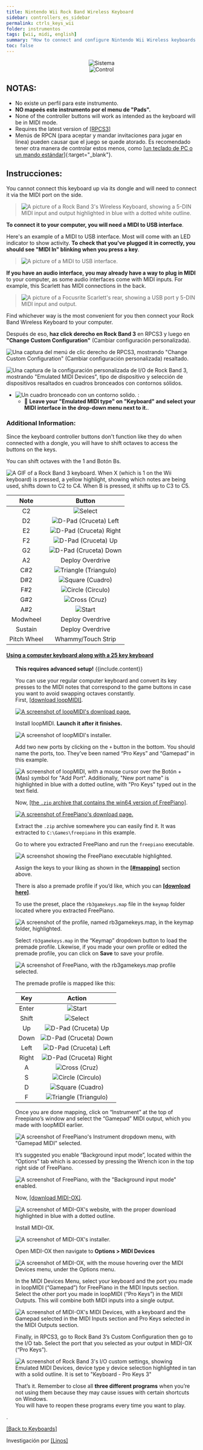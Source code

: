```yaml
---
title: Nintendo Wii Rock Band Wireless Keyboard
sidebar: controllers_es_sidebar
permalink: ctrls_keys_wii
folder: instrumentos
tags: [wii, midi, english]
summary: "How to connect and configure Nintendo Wii Wireless keyboards (MIDI) on RPCS3."
toc: false
---
```


<div align="center"> <img src="https://carlmylo.github.io/docu-rpcs3/images/instruments/plat/wii.png" alt="Sistema" title="Sistema"></div>

<div align="center"> <img src="https://carlmylo.github.io/docu-rpcs3/images/instruments/cont/wiirbkeyscontroller.png" alt="Control" title="Control"></div>

## NOTAS:

* No existe un perfil para este instrumento.
* **NO mapeés este instrumento por el menu de "Pads".**
* None of the controller buttons will work as intended as the keyboard will be in MIDI mode.
* Requires the latest version of [[RPCS3]](https://rpcs3.net/download)
* Menús de RPCN (para aceptar y mandar invitaciones para jugar en linea) pueden causar que el juego se quede atorado. Es recomendado tener otra manera de controlar estos menos, como [[un teclado de PC o un mando estándar]](https://carlmylo.github.io/docu-rpcs3/ctrls_pads_es){:target="_blank"}.

## Instrucciones:

You cannot connect this keyboard up via its dongle and will need to connect it via the MIDI port on the side.

>![A picture of a Rock Band 3's Wireless Keyboard, showing a 5-DIN MIDI input and output highlighted in blue with a dotted white outline.](https://carlmylo.github.io/docu-rpcs3/images/midi/rbkeys.png "Rock Band Wireless Keyboard")  

**To connect it to your computer, you will need a MIDI to USB interface**.

Here's an example of a MIDI to USB interface. Most will come with an LED indicator to show activity. **To check that you've plugged it in correctly, you should see "MIDI In" blinking when you press a key**. 

>![A picture of a MIDI to USB interface.](https://carlmylo.github.io/docu-rpcs3/images/midi/miditousb.png "MIDI to USB interface")  

**If you have an audio interface, you may already have a way to plug in MIDI** to your computer, as some audio interfaces come with MIDI inputs. For example, this Scarlett has MIDI connections in the back.  
>![A picture of a Focusrite Scarlett's rear, showing a USB port y 5-DIN MIDI input and output.](https://carlmylo.github.io/docu-rpcs3/images/midi/midifs.png "Focusrite Scarlett MIDI in/out") 

Find whichever way is the most convenient for you then connect your Rock Band Wireless Keyboard to your computer.

Después de eso, **haz click derecho en Rock Band 3** en RPCS3 y luego en **"Change Custom Configuration"** (Cambiar configuración personalizada).  

![Una captura del menú de clic derecho de RPCS3, mostrando "Change Custom Configuration" (Cambiar configuración personalizada) resaltado.](https://carlmylo.github.io/docu-rpcs3/images/cust/rpcs3customconfigchange.png "Change Custom Configuration")

![Una captura de la configuración personalizada de I/O de Rock Band 3, mostrando "Emulated MIDI Devices", tipo de dispositivo y selección de dispositivos resaltados en cuadros bronceados con contornos sólidos.](https://carlmylo.github.io/docu-rpcs3/images/cust/io.png "I/O")

* ![Un cuadro bronceado con un contorno solido.](https://carlmylo.github.io/docu-rpcs3/images/cust/smalltan.png "Un cuadrado bronceado.") : 
	* 🎹 **Leave your "Emulated MIDI type" on "Keyboard" and select your MIDI interface in the drop-down menu next to it.**.

### Additional Information:

Since the keyboard controller buttons don't function like they do when connected with a dongle, you will have to shift octaves to access the buttons on the keys.

You can shift octaves with the 1 and Botón Bs.

![A GIF of a Rock Band 3 keyboard. When X (which is 1 on the Wii keyboard) is pressed, a yellow highlight, showing which notes are being used, shifts down to C2 to C4. When B is pressed, it shifts up to C3 to C5.](https://carlmylo.github.io/docu-rpcs3/images/instruments/xtra/midi/rbkeysoctshift.gif "Octave Shifting") 

| **Note** | **Button** |
|:--------:|:-------------------:|
| C2 | ![Select](https://carlmylo.github.io/docu-rpcs3/images/btns/ctrls/ps3/sel.png "Select") |
| D2 | ![D-Pad (Cruceta) Left](https://carlmylo.github.io/docu-rpcs3/images/btns/ctrls/ps3/dl.png "D-Pad (Cruceta) Left") |
| E2 | ![D-Pad (Cruceta) Right](https://carlmylo.github.io/docu-rpcs3/images/btns/ctrls/ps3/dr.png "D-Pad (Cruceta) Right") |
| F2 | ![D-Pad (Cruceta) Up](https://carlmylo.github.io/docu-rpcs3/images/btns/ctrls/ps3/du.png "D-Pad (Cruceta) Up") |
| G2 | ![D-Pad (Cruceta) Down](https://carlmylo.github.io/docu-rpcs3/images/btns/ctrls/ps3/dd.png "D-Pad (Cruceta) Down") |
| A2 | Deploy Overdrive |
| C#2 | ![Triangle (Triangulo)](https://carlmylo.github.io/docu-rpcs3/images/btns/ctrls/ps3/t.png "Triangle (Triangulo)") |
| D#2 | ![Square (Cuadro)](https://carlmylo.github.io/docu-rpcs3/images/btns/ctrls/ps3/s.png "Square (Cuadro)") |
| F#2 | ![Circle (Circulo)](https://carlmylo.github.io/docu-rpcs3/images/btns/ctrls/ps3/o.png "Circle (Circulo)") |
| G#2 | ![Cross (Cruz)](https://carlmylo.github.io/docu-rpcs3/images/btns/ctrls/ps3/x.png "Cross (Cruz)") |
| A#2 | ![Start](https://carlmylo.github.io/docu-rpcs3/images/btns/ctrls/ps3/sta.png "Start") |
| Modwheel | Deploy Overdrive |
| Sustain | Deploy Overdrive |
| Pitch Wheel | Whammy/Touch Strip |

<div class="panel-group" id="accordion">
                    <div class="panel panel-default">
                        <div class="panel-heading">
                            <h4 class="panel-title">
                                <a class="noCrossRef accordion-toggle" data-toggle="collapse" data-parent="#accordion" href="#using-a-computer-keyboard-along-with-a-25-key-keyboard">Using a computer keyboard along with a 25 key keyboard</a>
                            </h4>
                        </div>
                        <div id="using-a-computer-keyboard-along-with-a-25-key-keyboard" class="panel-collapse collapse noCross (Cruz)Ref">
                            <div class="panel-body">
                                <ul>
<div class="alert alert-info"><i class="fa fa-info-circle"></i> <b>This requires advanced setup!</b> {{include.content}}</div>
<p>You can use your regular computer keyboard and convert its key presses to the MIDI notes that correspond to the game buttons in case you want to avoid swapping octaves constantly.<br>
First, <a href="https://www.tobias-erichsen.de/software/loopmidi.html">[download loopMIDI]</a>.</p>
<p><a href="https://www.tobias-erichsen.de/software/loopmidi.html" title="Tobias Erichsen - loopMIDI"><img src="https://carlmylo.github.io/docu-rpcs3/images/instruments/xtra/midi/midictrlloopMIDIdl.png" alt="A screenshot of loopMIDI's download page."></a></p>
<p>Install loopMIDI. <strong>Launch it after it finishes.</strong></p>
<p><img src="https://carlmylo.github.io/docu-rpcs3/images/instruments/xtra/midi/midictrlloopMIDIinst.png" alt="A screenshot of loopMIDI's installer." title="loopMIDI Setup"></p>
<p>Add two new ports by clicking on the <code>+</code> button in the bottom. You should name the ports, too. They’ve been named “Pro Keys” and “Gamepad” in this example.</p>
<p><img src="https://carlmylo.github.io/docu-rpcs3/images/instruments/xtra/midi/midictrlloopMIDIaddport.png" alt="A screenshot of loopMIDI, with a mouse cursor over the Botón + (Mas) symbol for &quot;Add Port&quot;. Additionally, &quot;New port name&quot; is highlighted in blue with a dotted outline, with &quot;Pro Keys&quot; typed out in the text field." title="loopMIDI"></p>
<p>Now, <a href="https://freepiano.tiwb.com/en/">[the <code>.zip</code> archive that contains the win64 version of FreePiano]</a>.</p>
<p><a href="https://freepiano.tiwb.com/en" title="FreePiano - Advanced virtual MIDI keyboard"><img src="https://carlmylo.github.io/docu-rpcs3/images/instruments/xtra/midi/midictrlfreepnodl.png" alt="A screenshot of FreePiano's download page."></a></p>
<p>Extract the <code>.zip</code> archive somewhere you can easily find it. It was extracted to <code>C:\Games\freepiano</code> in this example.</p>
<p>Go to where you extracted FreePiano and run the <code>freepiano</code> executable.</p>
<p><img src="https://carlmylo.github.io/docu-rpcs3/images/instruments/xtra/midi/midictrlfreepnodir.png" alt="A screenshot showing the FreePiano executable highlighted." title="freepiano.exe"></p>
<p>Assign the keys to your liking as shown in the <a href="#mapping"><strong>[#mapping]</strong></a> section above.</p>
<p>There is also a premade profile if you’d like, which you can <a href="https://github.com/carlmylo/docu-rpcs3/raw/gh-pages/instrument-repo/rb3gamekeys.map"><strong>[download here]</strong></a>.</p>
<p>To use the preset, place the <code>rb3gamekeys.map</code> file in the <code>keymap</code> folder located where you extracted FreePiano.</p>
<p><img src="https://carlmylo.github.io/docu-rpcs3/images/instruments/xtra/midi/midictrlfreepnopreset.png" alt="A screenshot of the profile, named rb3gamekeys.map, in the keymap folder, highlighted." title="keymap"></p>
<p>Select <code>rb3gamekeys.map</code> in the “Keymap” dropdown button to load the premade profile. Likewise, if you made your own profile or edited the premade profile, you can click on <strong>Save</strong> to save your profile.</p>
<p><img src="https://carlmylo.github.io/docu-rpcs3/images/instruments/xtra/midi/midictrlfreepnoselpres.png" alt="A screenshot of FreePiano, with the rb3gamekeys.map profile selected." title="rb3gamekeys.map"></p>
<p>The premade profile is mapped like this:</p>

<table>
<thead>
<tr>
<th align="center"><strong>Key</strong></th>
<th align="center"><strong>Action</strong></th>
</tr>
</thead>
<tbody>
<tr>
<td align="center">Enter</td>
<td align="center"><img src="https://carlmylo.github.io/docu-rpcs3/images/btns/ctrls/ps3/sta.png" alt="Start" title="Start"></td>
</tr>
<tr>
<td align="center">Shift</td>
<td align="center"><img src="https://carlmylo.github.io/docu-rpcs3/images/btns/ctrls/ps3/sel.png" alt="Select" title="Select"></td>
</tr>
<tr>
<td align="center">Up</td>
<td align="center"><img src="https://carlmylo.github.io/docu-rpcs3/images/btns/ctrls/ps3/du.png" alt="D-Pad (Cruceta) Up" title="D-Pad (Cruceta) Up"></td>
</tr>
<tr>
<td align="center">Down</td>
<td align="center"><img src="https://carlmylo.github.io/docu-rpcs3/images/btns/ctrls/ps3/dd.png" alt="D-Pad (Cruceta) Down" title="D-Pad (Cruceta) Down"></td>
</tr>
<tr>
<td align="center">Left</td>
<td align="center"><img src="https://carlmylo.github.io/docu-rpcs3/images/btns/ctrls/ps3/dl.png" alt="D-Pad (Cruceta) Left" title="D-Pad (Cruceta) Left"></td>
</tr>
<tr>
<td align="center">Right</td>
<td align="center"><img src="https://carlmylo.github.io/docu-rpcs3/images/btns/ctrls/ps3/dr.png" alt="D-Pad (Cruceta) Right" title="D-Pad (Cruceta) Right"></td>
</tr>
<tr>
<td align="center">A</td>
<td align="center"><img src="https://carlmylo.github.io/docu-rpcs3/images/btns/ctrls/ps3/x.png" alt="Cross (Cruz)" title="Cross (Cruz)"></td>
</tr>
<tr>
<td align="center">S</td>
<td align="center"><img src="https://carlmylo.github.io/docu-rpcs3/images/btns/ctrls/ps3/o.png" alt="Circle (Circulo)" title="Circle (Circulo)"></td>
</tr>
<tr>
<td align="center">D</td>
<td align="center"><img src="https://carlmylo.github.io/docu-rpcs3/images/btns/ctrls/ps3/s.png" alt="Square (Cuadro)" title="Square (Cuadro)"></td>
</tr>
<tr>
<td align="center">F</td>
<td align="center"><img src="https://carlmylo.github.io/docu-rpcs3/images/btns/ctrls/ps3/t.png" alt="Triangle (Triangulo)" title="Triangle (Triangulo)"></td>
</tr>
</tbody>
</table><p>Once you are done mapping, click on “Instrument” at the top of Freepiano’s window and select the “Gamepad” MIDI output, which you made with loopMIDI earlier.</p>
<p><img src="https://carlmylo.github.io/docu-rpcs3/images/instruments/xtra/midi/midictrlfreepnoout.png" alt="A screenshot of FreePiano's Instrument dropdown menu, with &quot;Gamepad MIDI&quot; selected." title="Gamepad"></p>
<p>It’s suggested you enable “Background input mode”, located within the “Options” tab which is accessed by pressing the Wrench icon in the top right side of FreePiano.</p>
<p><img src="https://carlmylo.github.io/docu-rpcs3/images/instruments/xtra/midi/midictrlfreepnoback.png" alt="A screenshot of FreePiano, with the &quot;Background input mode&quot; enabled." title="Background input mode"></p>
<p>Now, <a href="http://www.midiox.com/moxdown.htm">[download MIDI-OX]</a>.</p>
<p><img src="https://carlmylo.github.io/docu-rpcs3/images/instruments/xtra/midi/midictrlmidioxdl.png" alt="A screenshot of MIDI-OX's website, with the proper download highlighted in blue with a dotted outline." title="MIDI-OX 7.0.2"></p>
<p>Install MIDI-OX.</p>
<p><img src="https://carlmylo.github.io/docu-rpcs3/images/instruments/xtra/midi/midictrlmidioxinst.png" alt="A screenshot of MIDI-OX's installer." title="MIDI-OX Setup Wizard"></p>
<p>Open MIDI-OX then navigate to <strong>Options &gt; MIDI Devices</strong></p>
<p><img src="https://carlmylo.github.io/docu-rpcs3/images/instruments/xtra/midi/midictrlmidioxopts.png" alt="A screenshot of MIDI-OX, with the mouse hovering over the MIDI Devices menu, under the Options menu." title="Options > Midi Devices"></p>
<p>In the MIDI Devices Menu, select your keyboard and the port you made in loopMIDI (“Gamepad”) for FreePiano in the MIDI Inputs section.<br>
Select the other port you made in loopMIDI (“Pro Keys”) in the MIDI Outputs. This will combine both MIDI inputs into a single output.</p>
<p><img src="https://carlmylo.github.io/docu-rpcs3/images/instruments/xtra/midi/midictrlmidioxcombo.png" alt="A screenshot of MIDI-OX's MIDI Devices, with a keyboard and the Gamepad selected in the MIDI Inputs section and Pro Keys selected in the MIDI Outputs section." title="MIDI Devices"></p>
<p>Finally, in RPCS3, go to Rock Band 3’s Custom Configuration then go to the I/O tab. Select the port that you selected as your output in MIDI-OX (“Pro Keys”).</p>
<p><img src="https://carlmylo.github.io/docu-rpcs3/images/instruments/xtra/midi/midictrlrpcs3.png" alt="A screenshot of Rock Band 3's I/O custom settings, showing Emulated MIDI Devices, device type y device selection highlighted in tan with a solid outline. It is set to &quot;Keyboard - Pro Keys 3&quot;" title="Settings: [BLUS30463] Rock Band 3"></p>
<p>That’s it. Remember to close all <strong>three different programs</strong> when you’re not using them because they may cause issues with certain shortcuts on Windows.<br>
You will have to reopen these programs every time you want to play.</p>


</ul>.
                            </div>
                        </div>
                    </div>
                    <!-- /.panel -->
</div>
<!-- /.panel-group -->

[[Back to Keyboards]](https://carlmylo.github.io/docu-rpcs3/ctrls_keys)

Investigación por [[Linos]](https://www.youtube.com/@LinosMelendi)